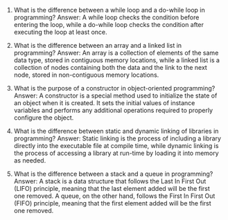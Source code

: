 

1) What is the difference between a while loop and a do-while loop in programming? 
Answer: A while loop checks the condition before entering the loop, while a do-while loop checks the condition after executing the loop at least once.

2) What is the difference between an array and a linked list in programming?
Answer: An array is a collection of elements of the same data type, stored in contiguous memory locations, while a linked list is a collection of nodes containing both the data and the link to the next node, stored in non-contiguous memory locations.

3) What is the purpose of a constructor in object-oriented programming?
Answer: A constructor is a special method used to initialize the state of an object when it is created. It sets the initial values of instance variables and performs any additional operations required to properly configure the object.

4) What is the difference between static and dynamic linking of libraries in programming?
Answer: Static linking is the process of including a library directly into the executable file at compile time, while dynamic linking is the process of accessing a library at run-time by loading it into memory as needed.

5) What is the difference between a stack and a queue in programming?
Answer: A stack is a data structure that follows the Last In First Out (LIFO) principle, meaning that the last element added will be the first one removed. A queue, on the other hand, follows the First In First Out (FIFO) principle, meaning that the first element added will be the first one removed.
